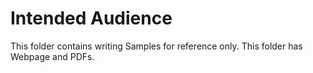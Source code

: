 # Intended Audience
This folder contains writing Samples for reference only. This folder has Webpage and PDFs.
